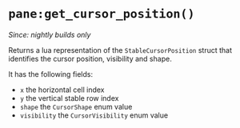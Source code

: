 # `pane:get_cursor_position()`

*Since: nightly builds only*

Returns a lua representation of the `StableCursorPosition` struct
that identifies the cursor position, visibility and shape.

It has the following fields:

 * `x` the horizontal cell index
 * `y` the vertical stable row index
 * `shape` the `CursorShape` enum value
 * `visibility` the `CursorVisibility` enum value



